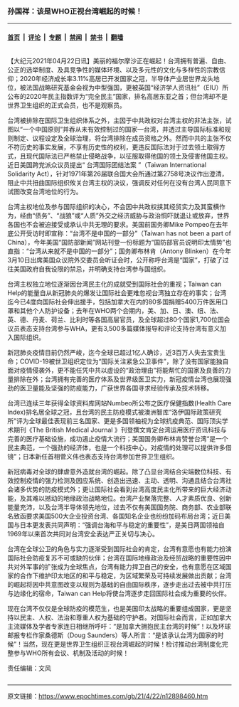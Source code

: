 ### 孙国祥：该是WHO正视台湾崛起的时候！

---

#### [首页](../../../..?n12898460) &nbsp;|&nbsp; [评论](../../../../../epoch-comment?n12898460) &nbsp;|&nbsp; [专题](../../../../../epoch-special?n12898460) &nbsp;|&nbsp; [禁闻](../../../../../epoch-news?n12898460) &nbsp;|&nbsp; [禁书](../../../../../books?n12898460) &nbsp;|&nbsp; [翻墙](https://github.com/gfw-breaker/nogfw/blob/master/README.md?n12898460)


<div class="column" id="artbody" itemprop="articleBody">
 <!-- article content begin -->
 <p>
  【大纪元2021年04月22日讯】美丽的福尔摩沙正在崛起！台湾拥有普遍、自由、公正的选举制度、及具竞争性的媒体环境、以及多元性的文化与多样性的宗教信仰；2020年经济成长率3.11%高居已开发国家之冠，半导体产业居世界龙头地位，被法国战略研究基金会视为中型强国，更被英国“经济学人资讯社”（EIU）所公布的2020年民主指数评为“完全民主”国家，排名高居东亚之首；但台湾却不是世界卫生组织的正式会员，也不是观察员。
 </p>
 <p>
  台湾被排除在国际卫生组织体系之外，主因于中共政权对台湾主权的非法主张，试图以“一个中国原则”并吞从未有效控制过的国家—台湾，并透过主导国际标准和规则制定、议程设定及全球治理，将台湾排除在成员资格之外。然而中共的主张不仅不符历史的事实发展，不享有历史性的权利，更违反国际法对于过去领土取得方式，且现代国际法已严格禁止侵略战争，以征服取得他国的领土及侵害他国主权。近日美国跨党派众议员提出“
  <ok href="https://www.epochtimes.com/gb/tag/%E5%8F%B0%E6%B9%BE%E5%9B%BD%E9%99%85%E5%9B%A2%E7%BB%93%E6%B3%95%E6%A1%88.html">
   台湾国际团结法案
  </ok>
  ”（Taiwan International Solidarity Act），针对1971年第26届联合国大会所通过第2758号决议作出澄清，阻止中共扭曲国际组织攸关台湾主权的决议，强调反对任何在没有台湾人民同意下试图改变台湾地位的行为。
 </p>
 <p>
  台湾主权地位及参与国际组织的决心，不会因中共政权挟其经贸实力及其蛮横作为，经由“债务”、“战狼”或“人质”外交之经济威胁与政治恫吓就退让或放弃，世界各国也不会被迫接受或承认中共无理的要求。美国前国务卿Mike Pompeo在去年底公开受访时即宣称：“台湾不是中国的一部分”（Taiwan has not been a part of China），今年美国“国防部新闻”网站刊登一份标题为“国防部官员说明印太情势”也直指：“台湾从来就不是中国的一部分”；国务卿布林肯（Antony Blinken）在今年3月10日出席美国众议院外交委员会听证会时，公开称呼台湾是“国家”，打破了过往美国政府自我设限的禁忌，并明确支持台湾参与国组织。
 </p>
 <p>
  台湾主权独立地位逐渐因台湾民主化的成就受到国际社会的重视；Taiwan can Help的能量自从新冠肺炎的爆发让国际社会更难忽视台湾独立存在的事实；台湾迄今已4度向国际社会伸出援手，包括加拿大在内的80多国捐赠5400万件医用口罩和其他个人防护设备；去年在WHO两个会期内，美、加、日、澳、纽、法、英、德、丹麦、荷兰、比利时等各国高层官员，及全球超过80个国家1,700位国会议员表态支持台湾参与WHA，更有3,500多篇媒体报导和评论支持台湾有意义加入国际组织。
 </p>
 <p>
  新冠肺炎疫情目前仍然严峻，迄今全球已超过1亿人确诊，近3百万人失去宝贵生命；COVID-19被世卫组织定位为“国际关注紧急公卫事件”，除了没有国家能独自面对疫情侵袭外，更不能任凭中共以虚设的“政治理由”将能帮忙的国家及良善的力量排除在外；台湾拥有完善的医疗体系及世界级医卫实力，新冠疫情台湾也展现强劲的医卫量能及坚强的防疫能力，广获世界各国寻求经验传承及技术转移。
 </p>
 <p>
  台湾已连续三年获得全球资料库网站Numbeo所公布之医疗保健指数(Health Care Index)排名居全球之冠，且台湾的民主防疫模式被澳洲智库“洛伊国际政策研究所”评为全球最佳表现前三名国家、更是多国领袖视为全球抗疫典范、国际顶尖学术期刊《The British Medical Journal 》刊登撰文肯定台湾运用医疗资讯科技与完善的医疗基础设施，成功遏止疫情大流行；美国国务卿布林肯赞誉台湾“是一个民主典范，一个强劲的经济体，也是一个科技中心，对疫情的处理可以提供许多借镜”；日本新任首相菅义伟也表态支持台湾参加世界卫生组织。
 </p>
 <p>
  新冠病毒对全球的肆虐意外造就台湾的崛起。除了凸显台湾结合尖端数位科技、有效控制疫情的强力检测及因应系统、创造出迅速、主动、透明、沟通且结合台湾社会诸多优势的防疫模式外；更让国际社会看到台湾高度民主化所带来的巨大经济动能，及其难以撼动的地缘政治战略地位。台湾产业聚落完整、人才素质优良、创新能量充沛，以及台湾半导体领先地位，过去不仅有美国国务院、商务部、农业部联名致函要求美国500大企业投资台湾、各国知名企业也纷纷加码布局台湾；近日美国与日本更发表共同声明：“强调台海和平与稳定的重要性”，是美日两国领袖自1969年以来首次共同对台湾安全表达严正关切与决心。
 </p>
 <p>
  台湾在全球公卫的角色与实力逐渐受到国际社会的肯定，台湾有意愿也有能力扮演国际社会防疫复苏不可或缺的伙伴；台湾在国际地缘政治及经贸战略的重要性因中共对外军事的扩张成为全球焦点，台湾有能力捍卫自己的安全，也有意愿在区域国家的合作下维护印太地区的和平与稳定，为区域繁荣及可持续发展做出贡献；台湾的崛起将因中共意图改变以规则为基础的自由国际秩序，逐步走出过去被中共打压与边缘化的宿命，Taiwan can Help将使台湾逐步走回国际社会成为重要的伙伴。
 </p>
 <p>
  现在台湾不仅仅是全球防疫的模范生，也是美国印太战略的重要组成国家，更是坚持以民主、人权、法治和尊重人权为基础的守护者。对国际社会而言，正如加拿大主流媒体及学者专家连日相继所呼吁：“是加拿大拥抱民主台湾的时候”！以及环球邮报专栏作家桑德斯（Doug Saunders）等人所言：“是该承认台湾为国家的时候”！当然，现在更是世界卫生组织正视台湾崛起的时候！检讨推动台湾制度化完整参与WHO所有会议、机制及活动的时候！
 </p>
 <p>
  责任编辑：文风
 </p>
 <!-- article content end -->
</div>


---

原文链接：https://www.epochtimes.com/gb/21/4/22/n12898460.htm
